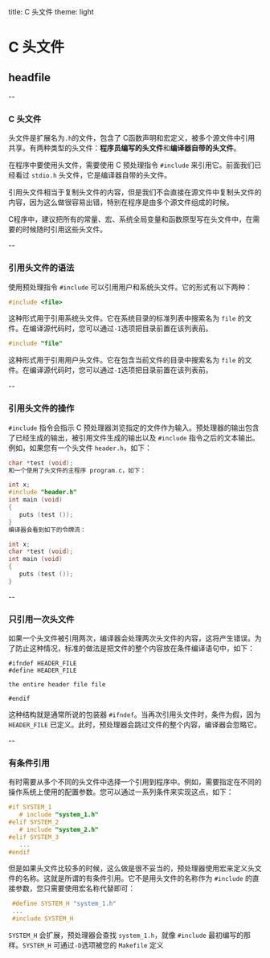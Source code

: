 title: C 头文件
theme: light

# C 头文件
## headfile

--

### C 头文件

头文件是扩展名为` .h `的文件，包含了 C函数声明和宏定义，被多个源文件中引用共享。有两种类型的头文件：**程序员编写的头文件**和**编译器自带的头文件**。

在程序中要使用头文件，需要使用 C 预处理指令 `#include` 来引用它。前面我们已经看过 `stdio.h` 头文件，它是编译器自带的头文件。

引用头文件相当于复制头文件的内容，但是我们不会直接在源文件中复制头文件的内容，因为这么做很容易出错，特别在程序是由多个源文件组成的时候。

C程序中，建议把所有的常量、宏、系统全局变量和函数原型写在头文件中，在需要的时候随时引用这些头文件。

--

### 引用头文件的语法

使用预处理指令 `#include` 可以引用用户和系统头文件。它的形式有以下两种：
```c
#include <file>
```
这种形式用于引用系统头文件。它在系统目录的标准列表中搜索名为 `file` 的文件。在编译源代码时，您可以通过` -I `选项把目录前置在该列表前。
```c
#include "file"
```
这种形式用于引用用户头文件。它在包含当前文件的目录中搜索名为 `file` 的文件。在编译源代码时，您可以通过` -I `选项把目录前置在该列表前。

--

### 引用头文件的操作

`#include` 指令会指示 C 预处理器浏览指定的文件作为输入。预处理器的输出包含了已经生成的输出，被引用文件生成的输出以及 `#include` 指令之后的文本输出。例如，如果您有一个头文件 `header.h`，如下：
```c
char *test (void);
和一个使用了头文件的主程序 program.c，如下：

int x;
#include "header.h"
int main (void)
{
   puts (test ());
}
编译器会看到如下的令牌流：

int x;
char *test (void);
int main (void)
{
   puts (test ());
}
```

--

### 只引用一次头文件

如果一个头文件被引用两次，编译器会处理两次头文件的内容，这将产生错误。为了防止这种情况，标准的做法是把文件的整个内容放在条件编译语句中，如下：
```
#ifndef HEADER_FILE
#define HEADER_FILE

the entire header file file

#endif
```
这种结构就是通常所说的包装器 `#ifndef`。当再次引用头文件时，条件为假，因为 `HEADER_FILE` 已定义。此时，预处理器会跳过文件的整个内容，编译器会忽略它。

--

### 有条件引用

有时需要从多个不同的头文件中选择一个引用到程序中。例如，需要指定在不同的操作系统上使用的配置参数。您可以通过一系列条件来实现这点，如下：
```c
#if SYSTEM_1
   # include "system_1.h"
#elif SYSTEM_2
   # include "system_2.h"
#elif SYSTEM_3
   ...
#endif
```
但是如果头文件比较多的时候，这么做是很不妥当的，预处理器使用宏来定义头文件的名称。这就是所谓的有条件引用。它不是用头文件的名称作为 `#include` 的直接参数，您只需要使用宏名称代替即可：
```c
 #define SYSTEM_H "system_1.h"
 ...
 #include SYSTEM_H
```
`SYSTEM_H` 会扩展，预处理器会查找 `system_1.h`，就像 `#include` 最初编写的那样。`SYSTEM_H` 可通过` -D `选项被您的 `Makefile` 定义

